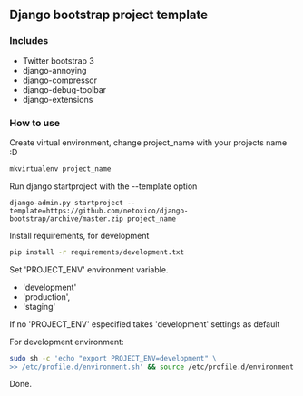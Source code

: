 ## Django bootstrap project template
### Includes
* Twitter bootstrap 3
* django-annoying
* django-compressor
* django-debug-toolbar
* django-extensions

### How to use
Create virtual environment, change project_name with your projects name :D
```sh
mkvirtualenv project_name
```

Run django startproject with the --template option
```
django-admin.py startproject --template=https://github.com/netoxico/django-bootstrap/archive/master.zip project_name
```

Install requirements, for development
```sh
pip install -r requirements/development.txt
```

Set 'PROJECT_ENV' environment variable.
* 'development'
* 'production',
* 'staging'

If no 'PROJECT_ENV' especified takes 'development' settings as default

For development environment:
```sh
sudo sh -c 'echo "export PROJECT_ENV=development" \
>> /etc/profile.d/environment.sh' && source /etc/profile.d/environment.sh
```
Done.
